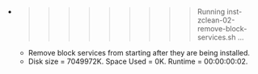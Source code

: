 * >>>>>>>>> Running inst-zclean-02-remove-block-services.sh ...
  * Remove block services from starting after they are being installed.
  * Disk size = 7049972K. Space Used = 0K. Runtime = 00:00:00:02.
